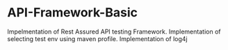 # API-Framework-Basic
Impelmentation of Rest Assured API testing Framework.
Implementation of selecting test env using maven profile.
Implementation of log4j
